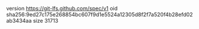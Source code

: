 version https://git-lfs.github.com/spec/v1
oid sha256:9ed27c175e268854bc607f9d1e5524a12305d8f2f7a520f4b28efd02ab3434aa
size 31713
